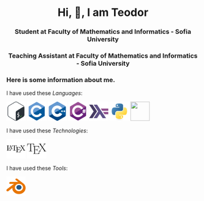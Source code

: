 <h1 align="center">Hi, 👋, I am <strong>Teodor</strong></h1>

<h3 align="center">Student at Faculty of Mathematics and Informatics - Sofia University</h3>
<h3 align="center">Teaching Assistant at Faculty of Mathematics and Informatics - Sofia University</h3>

### Here is some information about me.

I have used these *Languages*:

<p>
  <img src="https://raw.githubusercontent.com/devicons/devicon/master/icons/bash/bash-original.svg" width="50" height="50" />
  <img src="https://raw.githubusercontent.com/devicons/devicon/master/icons/c/c-original.svg" width="50" height="50" />
  <img src="https://raw.githubusercontent.com/devicons/devicon/master/icons/cplusplus/cplusplus-original.svg" width="50" height="50" />
  <img src="https://raw.githubusercontent.com/devicons/devicon/master/icons/csharp/csharp-original.svg" width="50" height="50" />
  <img src="https://raw.githubusercontent.com/devicons/devicon/master/icons/haskell/haskell-original.svg" width="50" height="50" />
  <img src="https://raw.githubusercontent.com/devicons/devicon/master/icons/python/python-original.svg" width="50" height="50" />
  <img src="https://raw.githubusercontent.com/devicons/devicon/master/r/r-original.svg" width="50" height="50" />
</p>

I have used these *Technologies*:

<p>
  <img src="https://raw.githubusercontent.com/devicons/devicon/master/icons/latex/latex-original.svg" width="50" height="50" />
  <img src="https://raw.githubusercontent.com/devicons/devicon/master/icons/tex/tex-original.svg" width="50" height="50" />
</p>

I have used these *Tools*:

<p>
  <img src="https://raw.githubusercontent.com/devicons/devicon/master/icons/blender/blender-original.svg" width="50" height="50" />
</p>

<!--
**Teodor1379/Teodor1379** is a ✨ _special_ ✨ repository because its `README.md` (this file) appears on your GitHub profile.

Here are some ideas to get you started:

- 🔭 I’m currently working on ...
- 🌱 I’m currently learning ...
- 👯 I’m looking to collaborate on ...
- 🤔 I’m looking for help with ...
- 💬 Ask me about ...
- 📫 How to reach me: ...
- 😄 Pronouns: ...
- ⚡ Fun fact: ...
-->
